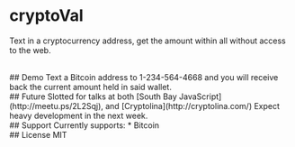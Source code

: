 # cryptoVal
Text in a cryptocurrency address, get the amount within all without access to the web.

<br>
## Demo
Text a Bitcoin address to 1-234-564-4668 and you will receive back the current amount held in said wallet.

<br>
## Future
Slotted for talks at both [South Bay JavaScript](http://meetu.ps/2L2Sqj), and [Cryptolina](http://cryptolina.com/)
Expect heavy development in the next week.

<br>
## Support
Currently supports:
* Bitcoin

<br>
## License
MIT
